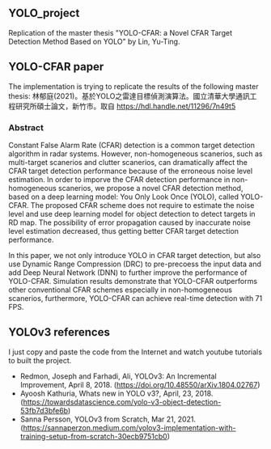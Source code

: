 ## YOLO_project
Replication of the master thesis "YOLO-CFAR: a Novel CFAR Target Detection Method Based on YOLO" by Lin, Yu-Ting.

## YOLO-CFAR paper
The implementation is trying to replicate the results of the following master thesis: 林郁庭(2021)。基於YOLO之雷達目標偵測演算法。國立清華大學通訊工程研究所碩士論文，新竹市。取自 https://hdl.handle.net/11296/7n49t5 

### Abstract
Constant False Alarm Rate (CFAR) detection is a common target detection algorithm in radar systems. However, non-homogeneous scanerios, 
such as multi-target scanerios and clutter scanerios, can dramatically affect the CFAR target detection performance because of the erroneous 
noise level estimation. In order to imporve the CFAR detection performance in non-homogeneous scanerios, we propose a novel CFAR detection method, 
based on a deep learning model: You Only Look Once (YOLO), called YOLO-CFAR. The proposed CFAR scheme does not require to estimate the noise 
level and use deep learning model for object detection to detect targets in RD map. The possibility of error propagation caused by inaccurate 
noise level estimation decreased, thus getting better CFAR target detection performance.

In this paper, we not only introduce YOLO in CFAR target detection, but also use Dynamic Range Compression (DRC) to pre-precoess the input data and add
Deep Neural Network (DNN) to further improve the performance of YOLO-CFAR. Simulation results demonstrate that YOLO-CFAR outperforms other conventional
CFAR schemes especially in non-homogeneous scanerios, furthermore, YOLO-CFAR can achieve real-time detection with 71 FPS.

## YOLOv3 references
I just copy and paste the code from the Internet and watch youtube tutorials to built the project.
- Redmon, Joseph and Farhadi, Ali, YOLOv3: An Incremental Improvement, April 8, 2018. (https://doi.org/10.48550/arXiv.1804.02767)
- Ayoosh Kathuria, Whats new in YOLO v3?, April, 23, 2018. (https://towardsdatascience.com/yolo-v3-object-detection-53fb7d3bfe6b)
- Sanna Persson, YOLOv3 from Scratch, Mar 21, 2021. (https://sannaperzon.medium.com/yolov3-implementation-with-training-setup-from-scratch-30ecb9751cb0)
